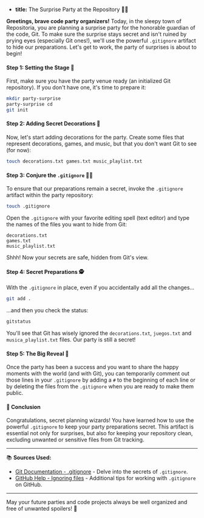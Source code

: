 * **title:** The Surprise Party at the Repository 🎉📁

**Greetings, brave code party organizers!** Today, in the sleepy town of Repositoria, you are planning a surprise party for the honorable guardian of the code, Git. To make sure the surprise stays secret and isn't ruined by prying eyes (especially Git ones!), we'll use the powerful `.gitignore` artifact to hide our preparations. Let's get to work, the party of surprises is about to begin!

#### Step 1: Setting the Stage 🎈

First, make sure you have the party venue ready (an initialized Git repository). If you don't have one, it's time to prepare it:

```bash
mkdir party-surprise
party-surprise cd
git init
```

#### Step 2: Adding Secret Decorations 🎊

Now, let's start adding decorations for the party. Create some files that represent decorations, games, and music, but that you don't want Git to see (for now):

```bash
touch decorations.txt games.txt music_playlist.txt
```

#### Step 3: Conjure the `.gitignore` 🧙‍♂️

To ensure that our preparations remain a secret, invoke the `.gitignore` artifact within the party repository:

```bash
touch .gitignore
```

Open the `.gitignore` with your favorite editing spell (text editor) and type the names of the files you want to hide from Git:

```
decorations.txt
games.txt
music_playlist.txt
```

Shhh! Now your secrets are safe, hidden from Git's view.

#### Step 4: Secret Preparations 🕵️

With the `.gitignore` in place, even if you accidentally add all the changes...

```bash
git add .
```

...and then you check the status:

```bash
gitstatus
```

You'll see that Git has wisely ignored the `decorations.txt`, `juegos.txt` and `musica_playlist.txt` files. Our party is still a secret!

#### Step 5: The Big Reveal 🎁

Once the party has been a success and you want to share the happy moments with the world (and with Git), you can temporarily comment out those lines in your `.gitignore` by adding a `#` to the beginning of each line or by deleting the files from the `.gitignore` when you are ready to make them public.

#### 🤔 Conclusion

Congratulations, secret planning wizards! You have learned how to use the powerful `.gitignore` to keep your party preparations secret. This artifact is essential not only for surprises, but also for keeping your repository clean, excluding unwanted or sensitive files from Git tracking.

---

📚 **Sources Used:**

- [Git Documentation - .gitignore](https://git-scm.com/docs/gitignore) - Delve into the secrets of `.gitignore`.
- [GitHub Help - Ignoring files](https://help.github.com/en/articles/ignoring-files) - Additional tips for working with `.gitignore` on GitHub.

---

May your future parties and code projects always be well organized and free of unwanted spoilers! 🚀